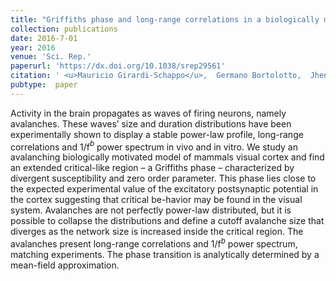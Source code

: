 ```yaml
---
title: "Griffiths phase and long-range correlations in a biologically motivated visual cortex model"
collection: publications
date: 2016-7-01
year: 2016
venue: 'Sci. Rep.'
paperurl: 'https://dx.doi.org/10.1038/srep29561'
citation: ' <u>Mauricio Girardi-Schappo</u>,  Germano Bortolotto,  Jheniffer Gonsalves,  Leonel Pinto,  Marcelo Tragtenberg,  (2016):<i>Griffiths phase and long-range correlations in a biologically motivated visual cortex model.</i> <b>Sci. Rep. 6</b>: 29561.'
pubtype:  paper
---
```

Activity in the brain propagates as waves of firing neurons, namely avalanches. These waves’ size and duration distributions have been experimentally shown to display a stable power-law profile, long-range correlations and 1/f$^b$ power spectrum in vivo and in vitro. We study an avalanching biologically motivated model of mammals visual cortex and find an extended critical-like region – a Griffiths phase – characterized by divergent susceptibility and zero order parameter. This phase lies close to the expected experimental value of the excitatory postsynaptic potential in the cortex suggesting that critical be-havior may be found in the visual system. Avalanches are not perfectly power-law distributed, but it is possible to collapse the distributions and define a cutoff avalanche size that diverges as the network size is increased inside the critical region. The avalanches present long-range correlations and 1/f$^b$ power spectrum, matching experiments. The phase transition is analytically determined by a mean-field approximation.